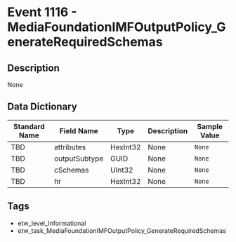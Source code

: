 # Event 1116 - MediaFoundationIMFOutputPolicy_GenerateRequiredSchemas

## Description
None

## Data Dictionary
|Standard Name|Field Name|Type|Description|Sample Value|
|---|---|---|---|---|
|TBD|attributes|HexInt32|None|`None`|
|TBD|outputSubtype|GUID|None|`None`|
|TBD|cSchemas|UInt32|None|`None`|
|TBD|hr|HexInt32|None|`None`|

## Tags
* etw_level_Informational
* etw_task_MediaFoundationIMFOutputPolicy_GenerateRequiredSchemas